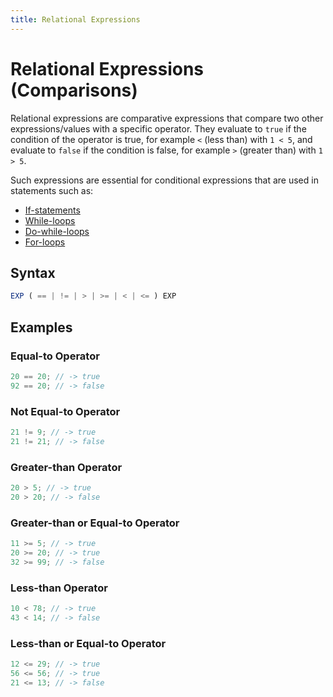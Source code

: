 ```yaml
---
title: Relational Expressions
---
```


# Relational Expressions (Comparisons)

Relational expressions are comparative expressions that compare two other expressions/values with a specific operator.
They evaluate to `true` if the condition of the operator is true, for example `<` (less than) with `1 < 5`, and
evaluate to `false` if the condition is false, for example `>` (greater than) with `1 > 5`.

Such expressions are essential for conditional expressions that are used in statements such as:

- [If-statements](../statements/if-statement.html)
- [While-loops](../statements/while-loop.html)
- [Do-while-loops](../statements/while-loop.html)
- [For-loops](../statements/for-loop.html)

## Syntax

```ts
EXP ( == | != | > | >= | < | <= ) EXP
```

## Examples

### Equal-to Operator

```ts
20 == 20; // -> true
92 == 20; // -> false
```

### Not Equal-to Operator

```ts
21 != 9; // -> true
21 != 21; // -> false
```

### Greater-than Operator

```ts
20 > 5; // -> true
20 > 20; // -> false
```

### Greater-than or Equal-to Operator

```ts
11 >= 5; // -> true
20 >= 20; // -> true
32 >= 99; // -> false
```

### Less-than Operator

```ts
10 < 78; // -> true
43 < 14; // -> false
```

### Less-than or Equal-to Operator

```ts
12 <= 29; // -> true
56 <= 56; // -> true
21 <= 13; // -> false
```
